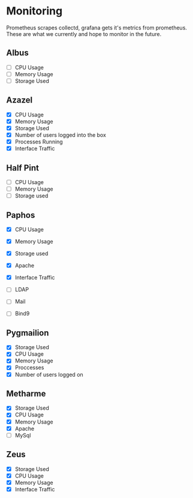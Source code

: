 # Monitoring

Prometheus scrapes collectd, grafana gets it's metrics from prometheus. These are what we currently and hope to monitor in the future.

## Albus

- [ ] CPU Usage 
- [ ] Memory Usage
- [ ] Storage Used

## Azazel

- [x] CPU Usage 
- [x] Memory Usage
- [x] Storage Used
- [x] Number of users logged into the box
- [x] Processes Running
- [x] Interface Traffic

## Half Pint

- [ ] CPU Usage 
- [ ] Memory Usage
- [ ] Storage used

## Paphos

- [x] CPU Usage 
- [x] Memory Usage
- [x] Storage used
- [x] Apache
- [x] Interface Traffic
- [ ] LDAP
- [ ] Mail
- [ ] Bind9


## Pygmailion

- [x] Storage Used 
- [x] CPU Usage 
- [x] Memory Usage
- [x] Proccesses
- [x] Number of users logged on

## Metharme

- [x] Storage Used 
- [x] CPU Usage 
- [x] Memory Usage
- [x] Apache
- [ ] MySql

## Zeus

- [x] Storage Used 
- [x] CPU Usage 
- [x] Memory Usage
- [x] Interface Traffic
